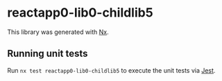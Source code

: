 # reactapp0-lib0-childlib5

This library was generated with [Nx](https://nx.dev).

## Running unit tests

Run `nx test reactapp0-lib0-childlib5` to execute the unit tests via [Jest](https://jestjs.io).
